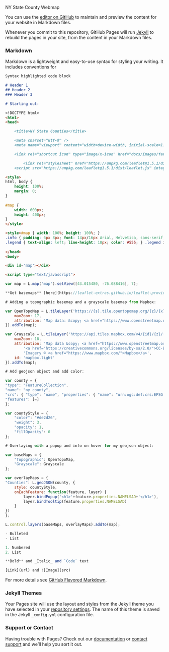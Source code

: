 NY State County Webmap

You can use the [editor on GitHub](https://github.com/erinhard/pleasant-programming-partner/edit/master/README.md) to maintain and preview the content for your website in Markdown files.

Whenever you commit to this repository, GitHub Pages will run [Jekyll](https://jekyllrb.com/) to rebuild the pages in your site, from the content in your Markdown files.

### Markdown

Markdown is a lightweight and easy-to-use syntax for styling your writing. It includes conventions for

```markdown
Syntax highlighted code block

# Header 1
## Header 2
### Header 3

# Starting out:

<!DOCTYPE html>
<html>
<head>

	<title>NY State Counties</title>

	<meta charset="utf-8" />
	<meta name="viewport" content="width=device-width, initial-scale=1.0">

	<link rel="shortcut icon" type="image/x-icon" href="docs/images/favicon.ico" />

    	<link rel="stylesheet" href="https://unpkg.com/leaflet@1.5.1/dist/leaflet.css" integrity="sha512-xwE/Az9zrjBIphAcBb3F6JVqxf46+CDLwfLMHloNu6KEQCAWi6HcDUbeOfBIptF7tcCzusKFjFw2yuvEpDL9wQ==" crossorigin=""/>
   	<script src="https://unpkg.com/leaflet@1.5.1/dist/leaflet.js" integrity="sha512-GffPMF3RvMeYyc1LWMHtK8EbPv0iNZ8/oTtHPx9/cc2ILxQ+u905qIwdpULaqDkyBKgOaB57QTMg7ztg8Jm2Og==" crossorigin=""></script>

<style>
html, body {
	height: 100%;
	margin: 0;
}
	
#map {
	width: 600px;
	height: 400px;
}
</style>

<style>#map { width: 100%; height: 100%; }
.info { padding: 6px 8px; font: 14px/16px Arial, Helvetica, sans-serif; background: white; background: rgba(255,255,255,0.8); box-shadow: 0 0 15px rgba(0,0,0,0.2); border-radius: 5px; } .info h4 { margin: 0 0 5px; color: #777; }
.legend { text-align: left; line-height: 18px; color: #555; } .legend i { width: 18px; height: 18px; float: left; margin-right: 8px; opacity: 0.7; }</style>
	
</head>
<body>

<div id='map'></div>

<script type="text/javascript">

var map = L.map('map').setView([43.015480, -76.088416], 7);

**Get basemaps** [here](https://leaflet-extras.github.io/leaflet-providers/preview/)

# Adding a topographic basemap and a grayscale basemap from Mapbox: 

var OpenTopoMap = L.tileLayer('https://{s}.tile.opentopomap.org/{z}/{x}/{y}.png', {
	maxZoom: 17,
	attribution: 'Map data: &copy; <a href="https://www.openstreetmap.org/copyright">OpenStreetMap</a> contributors, <a href="http://viewfinderpanoramas.org">SRTM</a> | Map style: &copy; <a href="https://opentopomap.org">OpenTopoMap</a> (<a href="https://creativecommons.org/licenses/by-sa/3.0/">CC-BY-SA</a>)'
}).addTo(map);

var Grayscale = L.tileLayer('https://api.tiles.mapbox.com/v4/{id}/{z}/{x}/{y}.png?access_token=pk.eyJ1IjoibWFwYm94IiwiYSI6ImNpejY4NXVycTA2emYycXBndHRqcmZ3N3gifQ.rJcFIG214AriISLbB6B5aw', {
	maxZoom: 18,
	attribution: 'Map data &copy; <a href="https://www.openstreetmap.org/">OpenStreetMap</a> contributors, ' +
		'<a href="https://creativecommons.org/licenses/by-sa/2.0/">CC-BY-SA</a>, ' +
		'Imagery © <a href="https://www.mapbox.com/">Mapbox</a>',
	id: 'mapbox.light'
}).addTo(map);

# Add geojson object and add color: 

var county = {
"type": "FeatureCollection",
"name": "ny_county",
"crs": { "type": "name", "properties": { "name": "urn:ogc:def:crs:EPSG::4269" } },
"features": [=]
};

var countyStyle = {
	"color": "#de2d26",
	"weight": 3,
	"opacity": 1,
	"fillOpacity": 0
};

# Overlaying with a popup and info on hover for my geojson object:

var baseMaps = {
	"Topographic": OpenTopoMap,
	"Grayscale": Grayscale
};

var overlayMaps = {
"Counties": L.geoJSON(county, {
	style: countyStyle,
	onEachFeature: function(feature, layer) {
		layer.bindPopup('<h1>'+feature.properties.NAMELSAD+'</h1>'),
		layer.bindTooltip(feature.properties.NAMELSAD)
	}
})
};

L.control.layers(baseMaps, overlayMaps).addTo(map);

- Bulleted
- List

1. Numbered
2. List

**Bold** and _Italic_ and `Code` text

[Link](url) and ![Image](src)
```

For more details see [GitHub Flavored Markdown](https://guides.github.com/features/mastering-markdown/).

### Jekyll Themes

Your Pages site will use the layout and styles from the Jekyll theme you have selected in your [repository settings](https://github.com/erinhard/pleasant-programming-partner/settings). The name of this theme is saved in the Jekyll `_config.yml` configuration file.

### Support or Contact

Having trouble with Pages? Check out our [documentation](https://help.github.com/categories/github-pages-basics/) or [contact support](https://github.com/contact) and we’ll help you sort it out.

